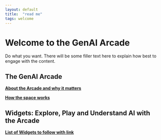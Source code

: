 ```yaml
---
layout: default
title:  "read me"
tags: welcome
---
```

# Welcome to the GenAI Arcade 

Do what you want. There will be some filler text here to explain how best to engage with the content. 

## The GenAI Arcade
**[About the Arcade and why it matters](https://qut-genai-lab.github.io/genai-arcade/20241011/test-instructions)**

**[How the space works](https://qut-genai-lab.github.io/genai-arcade/20250521/explainer)**

## Widgets: Explore, Play and Understand AI with the Arcade
**[List of Widgets to follow with link](https://qut-genai-lab.github.io/genai-arcade/20241011/test-instructions)**



